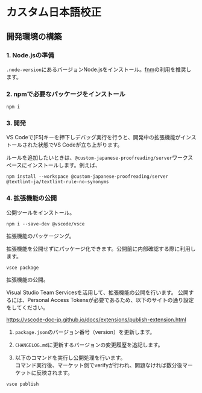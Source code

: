 # カスタム日本語校正

## 開発環境の構築

### 1. Node.jsの準備

`.node-version`にあるバージョンNode.jsをインストール。[fnm](https://github.com/Schniz/fnm)の利用を推奨します。

### 2. npmで必要なパッケージをインストール

```shell
npm i
```

### 3. 開発

VS Codeで[F5]キーを押下しデバッグ実行を行うと、開発中の拡張機能がインストールされた状態でVS Codeが立ち上がります。

ルールを追加したいときは、`@custom-japanese-proofreading/server`ワークスペースにインストールします。例えば、

```shell
npm install --workspace @custom-japanese-proofreading/server @textlint-ja/textlint-rule-no-synonyms
```

### 4. 拡張機能の公開

公開ツールをインストール。

```shell
npm i --save-dev @vscode/vsce
```

拡張機能のパッケージング。

拡張機能を公開せずにパッケージ化できます。公開前に内部確認する際に利用します。

```shell
vsce package
```

拡張機能の公開。

Visual Studio Team Servicesを活用して、拡張機能の公開を行います。
公開するには、Personal Access Tokensが必要であるため、以下のサイトの通り設定をしてください。

<https://vscode-doc-jp.github.io/docs/extensions/publish-extension.html>

1. `package.json`のバージョン番号（version）を更新します。

2. `CHANGELOG.md`に更新するバージョンの変更履歴を追記します。

3. 以下のコマンドを実行し公開処理を行います。  
  コマンド実行後、マーケット側でverifyが行われ、問題なければ数分後マーケットに反映されます。

  ```shell
  vsce publish
  ```
